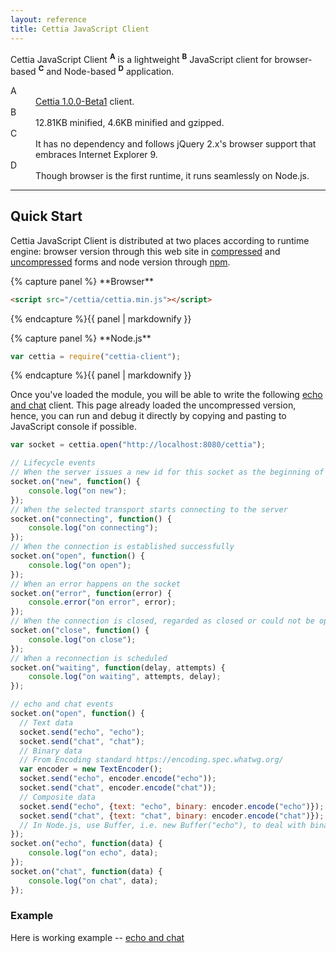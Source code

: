 ```yaml
---
layout: reference
title: Cettia JavaScript Client
---
```


Cettia JavaScript Client <sup><strong>A</strong></sup> is a lightweight <sup><strong>B</strong></sup> JavaScript client for browser-based <sup><strong>C</strong></sup> and Node-based <sup><strong>D</strong></sup> application.

<dl>
    <dt>A</dt>
    <dd><a href="/projects/cettia-protocol/1.0.0-Beta1">Cettia 1.0.0-Beta1</a> client.</dd>
    <dt>B</dt>
    <dd>12.81KB minified, 4.6KB minified and gzipped.</dd>
    <dt>C</dt>
    <dd>It has no dependency and follows jQuery 2.x's browser support that embraces
    Internet Explorer 9.</dd>
    <dt>D</dt>
    <dd>Though browser is the first runtime, it runs seamlessly on Node.js.</dd>
</dl>

---

## Quick Start
Cettia JavaScript Client is distributed at two places according to runtime engine: browser version through this web site in [compressed](/projects/cettia-javascript-client/1.0.0-Beta1/cettia.min.js) and [uncompressed](/projects/cettia-javascript-client/1.0.0-Beta1/cettia.js) forms and node version through [npm](https://www.npmjs.com/package/cettia-client).

<div class="grid-x grid-margin-x">
<div class="cell large-6">
{% capture panel %}
**Browser**

```html
<script src="/cettia/cettia.min.js"></script>
```
{% endcapture %}{{ panel | markdownify }}
</div>
<div class="cell large-6">
{% capture panel %}
**Node.js**

```javascript
var cettia = require("cettia-client");
```
{% endcapture %}{{ panel | markdownify }}
</div>
</div>

Once you've loaded the module, you will be able to write the following [echo and chat](/projects/cettia-protocol/1.0.0-Beta1/reference/#example) client. This page already loaded the uncompressed version, hence, you can run and debug it directly by copying and pasting to JavaScript console if possible.

```javascript
var socket = cettia.open("http://localhost:8080/cettia");

// Lifecycle events
// When the server issues a new id for this socket as the beginning of the lifecycle and the end of the previous lifecycle
socket.on("new", function() {
    console.log("on new");
});
// When the selected transport starts connecting to the server
socket.on("connecting", function() {
    console.log("on connecting");
});
// When the connection is established successfully
socket.on("open", function() {
    console.log("on open");
});
// When an error happens on the socket
socket.on("error", function(error) {
    console.error("on error", error);
});
// When the connection is closed, regarded as closed or could not be opened
socket.on("close", function() {
    console.log("on close");
});
// When a reconnection is scheduled
socket.on("waiting", function(delay, attempts) {
    console.log("on waiting", attempts, delay);
});

// echo and chat events
socket.on("open", function() {
  // Text data
  socket.send("echo", "echo");
  socket.send("chat", "chat");
  // Binary data
  // From Encoding standard https://encoding.spec.whatwg.org/
  var encoder = new TextEncoder();
  socket.send("echo", encoder.encode("echo"));
  socket.send("chat", encoder.encode("chat"));
  // Composite data
  socket.send("echo", {text: "echo", binary: encoder.encode("echo")});
  socket.send("chat", {text: "chat", binary: encoder.encode("chat")});
  // In Node.js, use Buffer, i.e. new Buffer("echo"), to deal with binary data
});
socket.on("echo", function(data) {
    console.log("on echo", data);
});
socket.on("chat", function(data) {
    console.log("on chat", data);
});
```

### Example
Here is working example -- [echo and chat](http://jsbin.com/ruquvasevo/edit?html,js,console)
